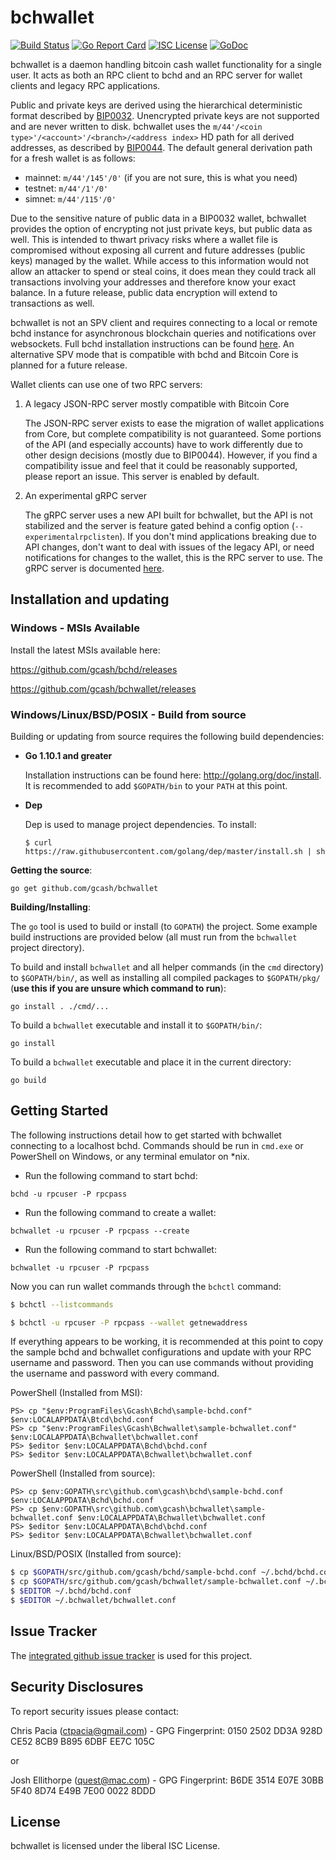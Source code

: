 bchwallet
=========
[![Build Status](https://travis-ci.org/gcash/bchwallet.png?branch=master)](https://travis-ci.org/gcash/bchwallet)
[![Go Report Card](https://goreportcard.com/badge/github.com/gcash/bchwallet)](https://goreportcard.com/report/github.com/gcash/bchwallet)
[![ISC License](http://img.shields.io/badge/license-ISC-blue.svg)](http://copyfree.org)
[![GoDoc](https://img.shields.io/badge/godoc-reference-blue.svg)](http://godoc.org/github.com/gcash/bchwallet)

bchwallet is a daemon handling bitcoin cash wallet functionality for a
single user.  It acts as both an RPC client to bchd and an RPC server
for wallet clients and legacy RPC applications.

Public and private keys are derived using the hierarchical
deterministic format described by
[BIP0032](https://github.com/bitcoin/bips/blob/master/bip-0032.mediawiki).
Unencrypted private keys are not supported and are never written to
disk.  bchwallet uses the
`m/44'/<coin type>'/<account>'/<branch>/<address index>`
HD path for all derived addresses, as described by
[BIP0044](https://github.com/bitcoin/bips/blob/master/bip-0044.mediawiki).
The default general derivation path for a fresh wallet is as follows:

 - mainnet: `m/44'/145'/0'` (if you are not sure, this is what you need)
 - testnet: `m/44'/1'/0'`
 - simnet: `m/44'/115'/0'`

Due to the sensitive nature of public data in a BIP0032 wallet,
bchwallet provides the option of encrypting not just private keys, but
public data as well.  This is intended to thwart privacy risks where a
wallet file is compromised without exposing all current and future
addresses (public keys) managed by the wallet. While access to this
information would not allow an attacker to spend or steal coins, it
does mean they could track all transactions involving your addresses
and therefore know your exact balance.  In a future release, public data
encryption will extend to transactions as well.

bchwallet is not an SPV client and requires connecting to a local or
remote bchd instance for asynchronous blockchain queries and
notifications over websockets.  Full bchd installation instructions
can be found [here](https://github.com/gcash/bchd).  An alternative
SPV mode that is compatible with bchd and Bitcoin Core is planned for
a future release.

Wallet clients can use one of two RPC servers:

  1. A legacy JSON-RPC server mostly compatible with Bitcoin Core

     The JSON-RPC server exists to ease the migration of wallet applications
     from Core, but complete compatibility is not guaranteed.  Some portions of
     the API (and especially accounts) have to work differently due to other
     design decisions (mostly due to BIP0044).  However, if you find a
     compatibility issue and feel that it could be reasonably supported, please
     report an issue.  This server is enabled by default.

  2. An experimental gRPC server

     The gRPC server uses a new API built for bchwallet, but the API is not
     stabilized and the server is feature gated behind a config option
     (`--experimentalrpclisten`).  If you don't mind applications breaking due
     to API changes, don't want to deal with issues of the legacy API, or need
     notifications for changes to the wallet, this is the RPC server to use.
     The gRPC server is documented [here](./rpc/documentation/README.md).

## Installation and updating

### Windows - MSIs Available

Install the latest MSIs available here:

https://github.com/gcash/bchd/releases

https://github.com/gcash/bchwallet/releases

### Windows/Linux/BSD/POSIX - Build from source

Building or updating from source requires the following build dependencies:

- **Go 1.10.1 and greater**

  Installation instructions can be found here: http://golang.org/doc/install.
  It is recommended to add `$GOPATH/bin` to your `PATH` at this point.


- **Dep**

  Dep is used to manage project dependencies.
  To install:

  `$ curl https://raw.githubusercontent.com/golang/dep/master/install.sh | sh`

**Getting the source**:

```
go get github.com/gcash/bchwallet
```

**Building/Installing**:

The `go` tool is used to build or install (to `GOPATH`) the project.  Some
example build instructions are provided below (all must run from the `bchwallet`
project directory).

To build and install `bchwallet` and all helper commands (in the `cmd`
directory) to `$GOPATH/bin/`, as well as installing all compiled packages to
`$GOPATH/pkg/` (**use this if you are unsure which command to run**):

```
go install . ./cmd/...
```

To build a `bchwallet` executable and install it to `$GOPATH/bin/`:

```
go install
```

To build a `bchwallet` executable and place it in the current directory:

```
go build
```

## Getting Started

The following instructions detail how to get started with bchwallet connecting
to a localhost bchd.  Commands should be run in `cmd.exe` or PowerShell on
Windows, or any terminal emulator on *nix.

- Run the following command to start bchd:

```
bchd -u rpcuser -P rpcpass
```

- Run the following command to create a wallet:

```
bchwallet -u rpcuser -P rpcpass --create
```

- Run the following command to start bchwallet:

```
bchwallet -u rpcuser -P rpcpass
```

Now you can run wallet commands through the `bchctl` command:

```bash
$ bchctl --listcommands

$ bchctl -u rpcuser -P rpcpass --wallet getnewaddress
```

If everything appears to be working, it is recommended at this point to
copy the sample bchd and bchwallet configurations and update with your
RPC username and password. Then you can use commands without providing
the username and password with every command.

PowerShell (Installed from MSI):
```
PS> cp "$env:ProgramFiles\Gcash\Bchd\sample-bchd.conf" $env:LOCALAPPDATA\Btcd\bchd.conf
PS> cp "$env:ProgramFiles\Gcash\Bchwallet\sample-bchwallet.conf" $env:LOCALAPPDATA\Bchwallet\bchwallet.conf
PS> $editor $env:LOCALAPPDATA\Bchd\bchd.conf
PS> $editor $env:LOCALAPPDATA\Bchwallet\bchwallet.conf
```

PowerShell (Installed from source):
```
PS> cp $env:GOPATH\src\github.com\gcash\bchd\sample-bchd.conf $env:LOCALAPPDATA\Bchd\bchd.conf
PS> cp $env:GOPATH\src\github.com\gcash\bchwallet\sample-bchwallet.conf $env:LOCALAPPDATA\Bchwallet\bchwallet.conf
PS> $editor $env:LOCALAPPDATA\Bchd\bchd.conf
PS> $editor $env:LOCALAPPDATA\Bchwallet\bchwallet.conf
```

Linux/BSD/POSIX (Installed from source):
```bash
$ cp $GOPATH/src/github.com/gcash/bchd/sample-bchd.conf ~/.bchd/bchd.conf
$ cp $GOPATH/src/github.com/gcash/bchwallet/sample-bchwallet.conf ~/.bchwallet/bchwallet.conf
$ $EDITOR ~/.bchd/bchd.conf
$ $EDITOR ~/.bchwallet/bchwallet.conf
```

## Issue Tracker

The [integrated github issue tracker](https://github.com/gcash/bchwallet/issues)
is used for this project.

## Security Disclosures

To report security issues please contact:

Chris Pacia (ctpacia@gmail.com) - GPG Fingerprint: 0150 2502 DD3A 928D CE52 8CB9 B895 6DBF EE7C 105C

or

Josh Ellithorpe (quest@mac.com) - GPG Fingerprint: B6DE 3514 E07E 30BB 5F40  8D74 E49B 7E00 0022 8DDD 

## License

bchwallet is licensed under the liberal ISC License.
